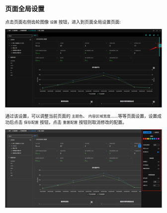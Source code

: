 ## 页面全局设置

点击页面右侧齿轮图像 `设置` 按钮，进入到页面全局设置页面:

![](./img/setting/01.png)

通过该设置，可以调整当前页面的 `主题色`、 `内容区域宽度`......等等页面设置，设置成功后点击 `保存配置` 按钮，点击 `重置配置` 按钮则取消修改的配置。

![](./img/setting/02.png)


